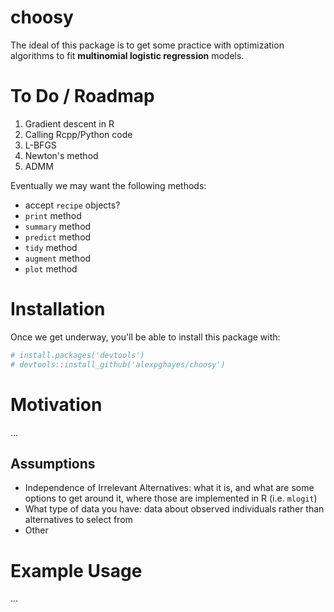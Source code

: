<!-- README.md is generated from README.Rmd. Please edit that file -->
choosy
======

The ideal of this package is to get some practice with optimization algorithms to fit **multinomial logistic regression** models.

To Do / Roadmap
===============

1.  Gradient descent in R
2.  Calling Rcpp/Python code
3.  L-BFGS
4.  Newton's method
5.  ADMM

Eventually we may want the following methods:

-   accept `recipe` objects?
-   `print` method
-   `summary` method
-   `predict` method
-   `tidy` method
-   `augment` method
-   `plot` method

Installation
============

Once we get underway, you'll be able to install this package with:

``` r
# install.packages('devtools')
# devtools::install_github('alexpghayes/choosy')
```

Motivation
==========

...

Assumptions
-----------

-   Independence of Irrelevant Alternatives: what it is, and what are some options to get around it, where those are implemented in R (i.e. `mlogit`)
-   What type of data you have: data about observed individuals rather than alternatives to select from
-   Other

Example Usage
=============

...
